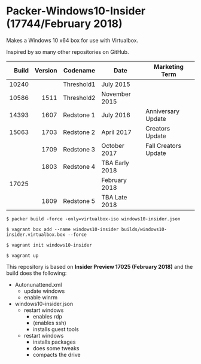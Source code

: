 # Packer-Windows10-Insider (17744/February 2018)

Makes a Windows 10 x64 box for use with Virtualbox.

Inspired by so many other repositories on GitHub.

| Build	| Version | Codename | Date | Marketing Term |
|---:|---:|---|---|---|
| 10240	|      | Threshold1 | July 2015      |                      |
| 10586	| 1511 | Threshold2 | November  2015 |                      |
| 14393	| 1607 | Redstone 1 | July      2016 | Anniversary Update   |
| 15063 | 1703 | Redstone 2	| April     2017 | Creators Update      |
|       | 1709 | Redstone 3	| October   2017 | Fall Creators Update |
|       | 1803 | Redstone 4	| TBA	Early 2018 |                      |
| 17025	|      |            | February 2018  |                      |
|       | 1809 | Redstone 5	| TBA	Late  2018 |                      |

```
$ packer build -force -only=virtualbox-iso windows10-insider.json

$ vagrant box add --name windows10-insider builds/windows10-insider.virtualbox.box --force

$ vagrant init windows10-insider

$ vagrant up
```

This repository is based on **Insider Preview 17025 (February 2018)** and the build does the following:

* Autonunattend.xml
  * update windows
  * enable winrm
* windows10-insider.json
  * restart windows
    * enables rdp
    * (enables ssh)
    * installs guest tools
  * restart windows
    * installs packages
    * does some tweaks
    * compacts the drive
